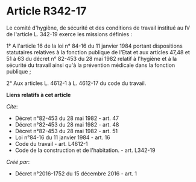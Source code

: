 # Article R342-17

Le comité d'hygiène, de sécurité et des conditions de travail institué au IV de l'article L. 342-19 exerce les missions
définies : 

1° A l'article 16 de la loi n° 84-16 du 11 janvier 1984 portant dispositions statutaires relatives à la fonction publique de
l'Etat et aux articles 47,48 et 51 à 63 du décret n° 82-453 du 28 mai 1982 relatif à l'hygiène et à la sécurité du travail
ainsi qu'à la prévention médicale dans la fonction publique ; 

2° Aux articles L. 4612-1 à L. 4612-17 du code du travail.

**Liens relatifs à cet article**

_Cite_:

  - Décret n°82-453 du 28 mai 1982 - art. 47
  - Décret n°82-453 du 28 mai 1982 - art. 48
  - Décret n°82-453 du 28 mai 1982 - art. 51
  - Loi n°84-16 du 11 janvier 1984 - art. 16
  - Code du travail - art. L4612-1
  - Code de la construction et de l'habitation. - art. L342-19

_Créé par_:

  - Décret n°2016-1752 du 15 décembre 2016 - art. 1
